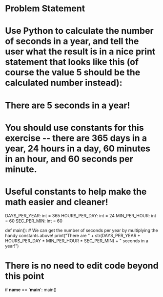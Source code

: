 # Problem Statement
# Use Python to calculate the number of seconds in a year, and tell the user what the result is in a nice print statement that looks like this (of course the value 5 should be the calculated number instead):

# There are 5 seconds in a year!

# You should use constants for this exercise -- there are 365 days in a year, 24 hours in a day, 60 minutes in an hour, and 60 seconds per minute.

# Useful constants to help make the math easier and cleaner!
DAYS_PER_YEAR: int = 365
HOURS_PER_DAY: int = 24
MIN_PER_HOUR: int = 60
SEC_PER_MIN: int = 60

def main():
    # We can get the number of seconds per year by multiplying the handy constants above!
    print("There are " + str(DAYS_PER_YEAR * HOURS_PER_DAY * MIN_PER_HOUR * SEC_PER_MIN) + " seconds in a year!")


# There is no need to edit code beyond this point

if __name__ == '__main__':
    main()